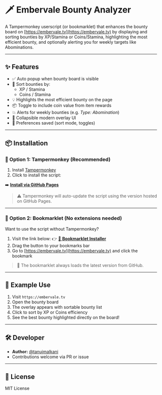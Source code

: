 # 🗡 Embervale Bounty Analyzer

A Tampermonkey userscript (or bookmarklet) that enhances the bounty board on [https://embervale.tv](https://embervale.tv) by displaying and sorting bounties by XP/Stamina or Coins/Stamina, highlighting the most efficient bounty, and optionally alerting you for weekly targets like Abominations.

---

## ✨ Features

- ✅ Auto popup when bounty board is visible
- 🔢 Sort bounties by:
  - XP / Stamina
  - Coins / Stamina
- 💡 Highlights the most efficient bounty on the page
- 📦 Toggle to include coin value from item rewards
- 💥 Alerts for weekly bounties (e.g. *Type: Abomination*)
- 🔽 Collapsible modern overlay UI
- 💾 Preferences saved (sort mode, toggles)

---

## 📦 Installation

### 🔸 Option 1: Tampermonkey (Recommended)

1. Install [Tampermonkey](https://www.tampermonkey.net/)
2. Click to install the script:

➡️ [**Install via GitHub Pages**](https://tanujmalkani.github.io/embervale-userscripts/embervale-bounty.user.js)

> ⚠️ Tampermonkey will auto-update the script using the version hosted on GitHub Pages.

---

### 🔸 Option 2: Bookmarklet (No extensions needed)

Want to use the script without Tampermonkey?

1. Visit the link below:
   👉 [📌 **Bookmarklet Installer**](https://tanujmalkani.github.io/embervale-userscripts/bookmarklet-installer.html)
2. Drag the button to your bookmarks bar
3. Go to [https://embervale.tv](https://embervale.tv) and click the bookmark

> 📝 The bookmarklet always loads the latest version from GitHub.

---

## 🧪 Example Use

1. Visit `https://embervale.tv`
2. Open the bounty board
3. The overlay appears with sortable bounty list
4. Click to sort by XP or Coins efficiency
5. See the best bounty highlighted directly on the board!

---

## 🛠 Developer

- **Author:** [@tanujmalkani](https://github.com/tanujmalkani)
- Contributions welcome via PR or issue

---

## 📄 License

MIT License
